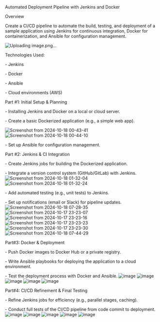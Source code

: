 Automated Deployment Pipeline with Jenkins and Docker

Overview

Create a CI/CD pipeline to automate the build, testing, and deployment
of a sample application using Jenkins for continuous integration, Docker
for containerization, and Ansible for configuration management.

![Uploading image.png…]()


Technologies Used:

\- Jenkins

\- Docker

\- Ansible

\- Cloud environments (AWS)

Part #1: Initial Setup & Planning

\- Installing Jenkins and Docker on a local or cloud server.

\- Create a basic Dockerized application (e.g., a simple web app).

![Screenshot from 2024-10-18 00-43-41](https://github.com/user-attachments/assets/1e30962d-d1c0-4304-9d8d-83f4e68de239)
![Screenshot from 2024-10-18 00-44-10](https://github.com/user-attachments/assets/251a2e4f-bfdb-488d-b289-a313e9a8469b)


\- Set up Ansible for configuration management.

Part #2: Jenkins & CI Integration

\- Create Jenkins jobs for building the Dockerized application.

\- Integrate a version control system (GitHub/GitLab) with Jenkins.
![Screenshot from 2024-10-18 01-32-04](https://github.com/user-attachments/assets/9f675e8e-ee2d-4883-8db2-21b229adb78c)
![Screenshot from 2024-10-18 01-32-24](https://github.com/user-attachments/assets/6695beba-51ec-4910-9879-1b8a8df642b1)



\- Add automated testing (e.g., unit tests) to Jenkins.

\- Set up notifications (email or Slack) for pipeline updates.
![Screenshot from 2024-10-18 07-28-35](https://github.com/user-attachments/assets/95dabf6d-fddd-442f-919d-2489da85e10c)
![Screenshot from 2024-10-17 23-23-07](https://github.com/user-attachments/assets/35558e0e-cc39-48ba-99f1-d7a52edf404a)
![Screenshot from 2024-10-17 23-23-16](https://github.com/user-attachments/assets/5e487e65-349c-4f2e-af99-354e17e0c3ee)
![Screenshot from 2024-10-17 23-23-23](https://github.com/user-attachments/assets/0fcdb43b-1ecf-41c3-a959-ee1d3ebb536f)
![Screenshot from 2024-10-17 23-23-30](https://github.com/user-attachments/assets/e0bacf83-7386-42ad-be75-a08ac5728b57)
![Screenshot from 2024-10-18 07-44-29](https://github.com/user-attachments/assets/e35cc5c2-5a0f-4156-89ec-bbaed8c5ea67)



Part#3: Docker & Deployment

\- Push Docker images to Docker Hub or a private registry.

\- Write Ansible playbooks for deploying the application to a cloud
environment.

\- Test the deployment process with Docker and Ansible.
![image](https://github.com/user-attachments/assets/e720cd2d-e574-438b-bb79-100f96c3efd1)
![image](https://github.com/user-attachments/assets/bef0a13c-4620-4508-81d4-b553cfa94e68)
![image](https://github.com/user-attachments/assets/416e6652-f474-430f-a91c-0f5bd7a43efe)
![image](https://github.com/user-attachments/assets/59467f51-ebbc-440b-82ff-21b6528bc98c)
![image](https://github.com/user-attachments/assets/5d1de79b-d763-422f-a808-2a5c8b29a4a1)



Part#4: CI/CD Refinement & Final Testing

\- Refine Jenkins jobs for efficiency (e.g., parallel stages, caching).

\- Conduct full tests of the CI/CD pipeline from code commit to
deployment.
![image](https://github.com/user-attachments/assets/d156c90f-2e13-49be-9fd2-1c13a3538fe1)
![image](https://github.com/user-attachments/assets/9c47d774-b46a-448f-ba0d-04286f80fd26)
![image](https://github.com/user-attachments/assets/6fdee087-65cc-4948-a964-31eb6e7d15b7)
![image](https://github.com/user-attachments/assets/48247803-0d94-4329-8976-875718fba4d4)
![image](https://github.com/user-attachments/assets/d7872bfb-528c-49a6-80aa-f66d0066cf15)


